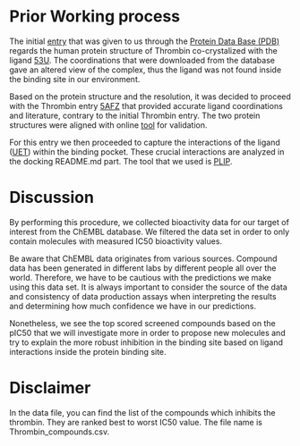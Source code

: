  # Prior Working process

The initial [entry](https://www.rcsb.org/structure/2ZFF) that was given to us through the [Protein Data Base (PDB)](https://www.rcsb.org/) regards the human protein structure of Thrombin co-crystalized with the ligand [53U](https://www.rcsb.org/ligand/53U). The coordinations that were downloaded from the database gave an altered view of the complex, thus the ligand was not found inside the binding site in our environment.

Based on the protein structure and the resolution, it was decided to proceed with the Thrombin entry [5AFZ](https://www.rcsb.org/structure/5AFZ) that provided accurate ligand coordinations and literature, contrary to the initial Thrombin entry. The two protein structures were aligned with online [tool](https://www.rcsb.org/alignment) for validation.

For this entry we then proceeded to capture the interactions of the ligand ([UET](https://pubchem.ncbi.nlm.nih.gov/compound/58834156)) within the binding pocket. These crucial interactions are analyzed in the docking README.md part. The tool that we used is [PLIP](https://plip-tool.biotec.tu-dresden.de/plip-web/plip/index).

# Discussion


By performing this procedure, we collected bioactivity data for our target of interest from the ChEMBL database. We filtered the data set in order to only contain molecules with measured IC50 bioactivity values.

Be aware that ChEMBL data originates from various sources. Compound data has been generated in different labs by different people all over the world. Therefore, we have to be cautious with the predictions we make using this data set. It is always important to consider the source of the data and consistency of data production assays when interpreting the results and determining how much confidence we have in our predictions.

Nonetheless, we see the top scored screened compounds based on the pIC50 that we will investigate more in order to propose new molecules and try to explain the more robust inhibition in the binding site based on ligand interactions inside the protein binding site.

# Disclaimer

In the data file, you can find the list of the compounds which inhibits the thrombin. They are ranked best to worst IC50 value. The file name is Thrombin_compounds.csv.
